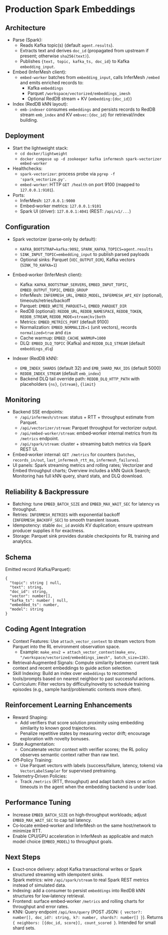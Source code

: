 Production Spark Embeddings
===========================

Architecture
------------
- Parse (Spark):
  - Reads Kafka topic(s) (default `agent.results`).
  - Extracts text and derives `doc_id` (propagated from upstream if present; otherwise `sha256(text)`).
  - Publishes `{text, topic, kafka_ts, doc_id}` to Kafka `embedding_input`.
- Embed (InferMesh client):
  - `embed-worker` batches from `embedding_input`, calls InferMesh `/embed` and emits enriched records to:
    - Kafka `embeddings`
    - Parquet `/workspace/vectorized/embeddings_imesh`
    - Optional RedDB stream + KV (`embedding:{doc_id}`)
 - Index (RedDB kNN layout):
   - `emb-indexer` consumes `embeddings` and persists records to RedDB stream `emb_index` and KV `embvec:{doc_id}` for retrieval/index building.

Deployment
----------
- Start the lightweight stack:
  - `cd docker/lightweight`
  - `docker compose up -d zookeeper kafka infermesh spark-vectorizer embed-worker`
- Healthchecks:
  - `spark-vectorizer`: process probe via `pgrep -f 'spark_vectorize.py'`.
  - `embed-worker`: HTTP `GET /health` on port 9100 (mapped to `127.0.0.1:9101`).
- Ports:
  - InferMesh: `127.0.0.1:9000`
  - Embed‑worker metrics: `127.0.0.1:9101`
  - Spark UI (driver): `127.0.0.1:4041` (REST: `/api/v1/...`)

Configuration
-------------
- Spark vectorizer (parse‑only by default):
  - `KAFKA_BOOTSTRAP=kafka:9092`, `SPARK_KAFKA_TOPICS=agent.results`
  - `SINK_INPUT_TOPIC=embedding_input` to publish parsed payloads
  - Optional sinks: Parquet (`VEC_OUTPUT_DIR`), Kafka vectors (`SINK_TO_KAFKA=1`)
- Embed‑worker (InferMesh client):
  - Kafka: `KAFKA_BOOTSTRAP_SERVERS`, `EMBED_INPUT_TOPIC`, `EMBED_OUTPUT_TOPIC`, `EMBED_GROUP`
  - InferMesh: `INFERMESH_URL`, `EMBED_MODEL`, `INFERMESH_API_KEY` (optional), timeouts/retries/backoff
  - Parquet: `EMBED_WRITE_PARQUET=1`, `EMBED_PARQUET_DIR`
  - RedDB (optional): `REDDB_URL`, `REDDB_NAMESPACE`, `REDDB_TOKEN`, `REDDB_STREAM`, `REDDB_MODE=stream|kv|both`
  - Metrics: `EMBED_METRICS_PORT` (default 9100)
  - Normalization: `EMBED_NORMALIZE=1` (unit vectors), records `normalized=true` and `dim`
  - Cache warmup: `EMBED_CACHE_WARMUP=1000`
  - DLQ: `EMBED_DLQ_TOPIC` (Kafka) and `REDDB_DLQ_STREAM` (default `embeddings_dlq`)

- Indexer (RedDB kNN):
  - `EMB_INDEX_SHARDS` (default 32) and `EMB_SHARD_MAX_IDS` (default 5000)
  - `REDDB_INDEX_STREAM` (default `emb_index`)
  - Backend DLQ tail override path: `REDDB_DLQ_HTTP_PATH` with placeholders `{ns}`, `{stream}`, `{limit}`

Monitoring
----------
- Backend SSE endpoints:
  - `/api/infermesh/stream`: status + RTT + throughput estimate from Parquet.
  - `/api/vectorizer/stream`: Parquet throughput for vectorizer output.
  - `/api/embed-worker/stream`: embed‑worker internal metrics from its `/metrics` endpoint.
  - `/api/spark/stream`: cluster + streaming batch metrics via Spark REST UI.
- Embed‑worker internal: `GET /metrics` for counters (`batches`, `records_in/out`, `last_infermesh_rtt_ms`, `infermesh_failures`).
 - UI panels: Spark streaming metrics and rolling rates; Vectorizer and Embed throughput charts; Overview includes a kNN Quick Search; Monitoring has full kNN query, shard stats, and DLQ download.

Reliability & Backpressure
--------------------------
- Batching: tune `EMBED_BATCH_SIZE` and `EMBED_MAX_WAIT_SEC` for latency vs throughput.
- Retries: `INFERMESH_RETRIES` with exponential backoff (`INFERMESH_BACKOFF_SEC`) to smooth transient issues.
- Idempotency: stable `doc_id` avoids KV duplication; ensure upstream producer supplies it for exactness.
- Storage: Parquet sink provides durable checkpoints for RL training and analytics.

Schema
------
Emitted record (Kafka/Parquet):
```
{
  "topic": string | null,
  "text": string,
  "doc_id": string,
  "vector": number[],
  "kafka_ts": number | null,
  "embedded_ts": number,
  "model": string
}
```

Coding Agent Integration
------------------------
- Context Features: Use `attach_vector_context` to stream vectors from Parquet into the RL environment observation space.
  - Example: `make_env2 = attach_vector_context(make_env, "/workspace/vectorized/embeddings_imesh", batch_size=128)`.
- Retrieval‑Augmented Signals: Compute similarity between current task context and recent embeddings to guide action selection.
- Skill Indexing: Build an index over `embeddings` to recommend tools/prompts based on nearest neighbor to past successful actions.
- Curriculum: Filter vectors by difficulty/novelty to schedule training episodes (e.g., sample hard/problematic contexts more often).

Reinforcement Learning Enhancements
----------------------------------
- Reward Shaping:
  - Add verifiers that score solution proximity using embedding similarity to known good trajectories.
  - Penalize repetitive states by measuring vector drift; encourage exploration with novelty bonuses.
- State Augmentation:
  - Concatenate vector context with verifier scores; the RL policy observes semantic context rather than raw text.
- Off‑Policy Training:
  - Use Parquet vectors with labels (success/failure, latency, tokens) via `VectorLabelSampler` for supervised pretraining.
- Telemetry‑Driven Policies:
  - Track `/metrics` (RTT, throughput) and adapt batch sizes or action timeouts in the agent when the embedding backend is under load.

Performance Tuning
------------------
- Increase `EMBED_BATCH_SIZE` on high‑throughput workloads; adjust `EMBED_MAX_WAIT_SEC` to cap tail latency.
- Co‑locate embed‑worker and InferMesh on the same host/network to minimize RTT.
- Enable CPU/GPU acceleration in InferMesh as applicable and match model choice (`EMBED_MODEL`) to throughput goals.

Next Steps
----------
- Exact‑once delivery: adopt Kafka transactional writes or Spark structured streaming with idempotent sinks.
- Spark metrics: wire `/api/spark/stream` to real Spark REST metrics instead of simulated data.
- Indexing: add a consumer to persist `embeddings` into RedDB kNN structures for low‑latency retrieval.
- Frontend: surface embed‑worker `/metrics` and rolling charts for throughput and error rates.
 - KNN: Query endpoint `/api/knn/query` (POST JSON: `{ vector?: number[], doc_id?: string, k?: number, shards?: number[] }`). Returns `{ neighbors: [{doc_id, score}], count_scored }`. Intended for small shard sets.
